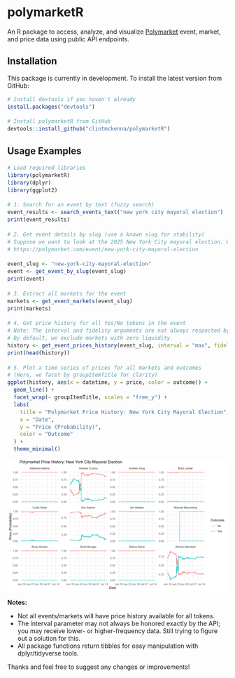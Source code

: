 # polymarketR

An R package to access, analyze, and visualize [Polymarket](https://polymarket.com) event, market, and price data using public API endpoints.

## Installation

This package is currently in development. To install the latest version from GitHub:

```r
# Install devtools if you haven't already
install.packages("devtools")

# Install polymarketR from GitHub
devtools::install_github("clintmckenna/polymarketR")
```

## Usage Examples

```r
# Load required libraries
library(polymarketR)
library(dplyr)
library(ggplot2)

# 1. Search for an event by text (fuzzy search)
event_results <- search_events_text("new york city mayoral election")
print(event_results)

# 2. Get event details by slug (use a known slug for stability)
# Suppose we want to look at the 2025 New York City mayoral election. We can get the slug from the URL on Polymarket: 
# https://polymarket.com/event/new-york-city-mayoral-election

event_slug <- "new-york-city-mayoral-election"
event <- get_event_by_slug(event_slug)
print(event)

# 3. Extract all markets for the event
markets <- get_event_markets(event_slug)
print(markets)

# 4. Get price history for all Yes/No tokens in the event
# Note: The interval and fidelity arguments are not always respected by the API—results may still be high-frequency.
# By default, we exclude markets with zero liquidity.
history <- get_event_prices_history(event_slug, interval = "max", fidelity = 1440)
print(head(history))

# 5. Plot a time series of prices for all markets and outcomes
# (Here, we facet by groupItemTitle for clarity)
ggplot(history, aes(x = datetime, y = price, color = outcome)) +
  geom_line() +
  facet_wrap(~ groupItemTitle, scales = "free_y") +
  labs(
    title = "Polymarket Price History: New York City Mayoral Election",
    x = "Date",
    y = "Price (Probability)",
    color = "Outcome"
  ) +
  theme_minimal()
```

![Polymarket price history plot](polymarket_price_history.png)

**Notes:**
- Not all events/markets will have price history available for all tokens.
- The interval parameter may not always be honored exactly by the API; you may receive lower- or higher-frequency data. Still trying to figure out a solution for this.
- All package functions return tibbles for easy manipulation with dplyr/tidyverse tools.

Thanks and feel free to suggest any changes or improvements!